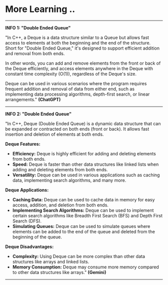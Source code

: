 # More Learning ..

---

**INFO 1: "Double Ended Queue"**

"In C++, a Deque is a data structure similar to a Queue but allows fast access to elements at both the beginning and the end of the structure. Short for "Double Ended Queue," it's designed to support efficient addition and removal from both ends.

In other words, you can add and remove elements from the front or back of the Deque efficiently, and access elements anywhere in the Deque with constant time complexity (O(1)), regardless of the Deque's size.

Deque can be used in various scenarios where the program requires frequent addition and removal of data from either end, such as implementing data processing algorithms, depth-first search, or linear arrangements." **(ChatGPT)**

---

**INFO 2: "Double Ended Queue"**

"In C++, Deque (Double Ended Queue) is a dynamic data structure that can be expanded or contracted on both ends (front or back). It allows fast insertion and deletion of elements at both ends.

**Deque Features:**

* **Efficiency:** Deque is highly efficient for adding and deleting elements from both ends.
* **Speed:** Deque is faster than other data structures like linked lists when adding and deleting elements from both ends.
* **Versatility:** Deque can be used in various applications such as caching data, implementing search algorithms, and many more.

**Deque Applications:**

* **Caching Data:** Deque can be used to cache data in memory for easy access, addition, and deletion from both ends.
* **Implementing Search Algorithms:** Deque can be used to implement certain search algorithms like Breadth First Search (BFS) and Depth First Search (DFS).
* **Simulating Queues:** Deque can be used to simulate queues where elements can be added to the end of the queue and deleted from the beginning of the queue.

**Deque Disadvantages:**

* **Complexity:** Using Deque can be more complex than other data structures like arrays and linked lists.
* **Memory Consumption:** Deque may consume more memory compared to other data structures like arrays." **(Gemini)**

---
